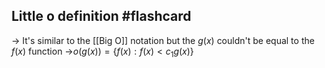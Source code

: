 
## Little o definition #flashcard 

-> It's similar to the [[Big O]] notation but the $g(x)$ couldn't be equal to the $f(x)$ function
->$o(g(x)) = \{f(x) : f(x) < c_{1}g(x)\}$ 
<!--ID: 1680112789664-->

